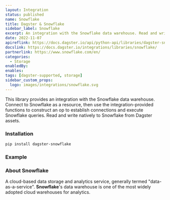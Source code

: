 ```yaml
---
layout: Integration
status: published
name: Snowflake
title: Dagster & Snowflake
sidebar_label: Snowflake
excerpt: An integration with the Snowflake data warehouse. Read and write natively to Snowflake from Software Defined Assets.
date: 2022-11-07
apireflink: https://docs.dagster.io/api/python-api/libraries/dagster-snowflake
docslink: https://docs.dagster.io/integrations/libraries/snowflake/
partnerlink: https://www.snowflake.com/en/
categories:
  - Storage
enabledBy:
enables:
tags: [dagster-supported, storage]
sidebar_custom_props:
  logo: images/integrations/snowflake.svg
---
```


This library provides an integration with the Snowflake data warehouse. Connect to Snowflake as a resource, then use the integration-provided functions to construct an op to establish connections and execute Snowflake queries. Read and write natively to Snowflake from Dagster assets.

### Installation

```bash
pip install dagster-snowflake
```

### Example

<CodeExample path="docs_snippets/docs_snippets/integrations/snowflake.py" language="python" />

### About Snowflake

A cloud-based data storage and analytics service, generally termed "data-as-a-service". **Snowflake**'s data warehouse is one of the most widely adopted cloud warehouses for analytics.
